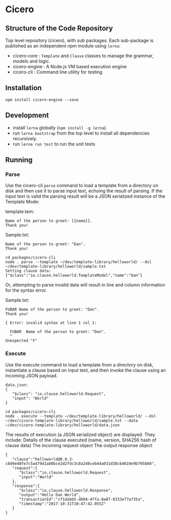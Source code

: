 # Cicero

## Structure of the Code Repository

Top level repository (cicero), with sub packages. Each sub-package is published as an independent npm module using `lerna`:
* cicero-core :  `Template` and `Clause` classes to manage the grammar, models and logic.
* cicero-engine :  A Node.js VM based execution engine
* cicero-cli : Command line utility for testing

## Installation

```
npm install cicero-engine --save
```

## Development

* install `lerna` globally (`npm install -g lerna`).
* run `lerna bootstrap` from the top level to install all dependencies recursively.
* run `lerna run test` to run the unit tests

## Running

### Parse
Use the cicero-cli `parse` command to load a template from a directory on disk and then use it to parse input text, echoing the result of parsing. If the input text is valid the parsing result will be a JSON serialized instance of the Template Mode:

template.tem:

```
Name of the person to greet: [{name}].
Thank you!
```

Sample.txt:

```
Name of the person to greet: "Dan".
Thank you!
```

```
cd packages/cicero-cli
node . parse --template ~/dev/template-library/helloworld/ --dsl ~/dev/template-library/helloworld/sample.txt
Setting clause data: {"$class":"io.clause.helloworld.TemplateModel","name":"Dan"}
```

Or, attempting to parse invalid data will result in line and column information for the syntax error.

Sample.txt:

```
FUBAR Name of the person to greet: "Dan".
Thank you!
```

```
{ Error: invalid syntax at line 1 col 1:

  FUBAR  Name of the person to greet: "Dan".
  ^
Unexpected "F"
```

### Execute
Use the execute command to load a template from a directory on disk, instantiate a clause based on input text, and then invoke the clause using an incoming JSON payload.

```
data.json:
{
   "$class": "io.clause.helloworld.Request",
   "input": "World"
}
```

```
cd packages/cicero-cli
node . execute --template ~/dev/template-library/helloworld/ --dsl ~/dev/cicero-template-library/helloworld/sample.txt --data ~/dev/cicero-template-library/helloworld/data.json 
```

The results of execution (a JSON serialized object) are displayed. They include:
Details of the clause executed (name, version, SHA256 hash of clause data)
The incoming request object
The output response object

```
{
   "clause":"helloworld@0.0.3-c8d9e40fe7c5a479d1a80bce2d2fdc3c8a240ceb44a031d38cbd619e9b795b60",
   "request":{
      "$class":"io.clause.helloworld.Request",
      "input":"World"
   },
   "response":{
      "$class":"io.clause.helloworld.Response",
      "output":"Hello Dan World",
      "transactionId":"cf1dabb5-d604-4ffa-8a87-8333e77a735a",
      "timestamp":"2017-10-31T10:47:42.055Z"
   }
}
```
